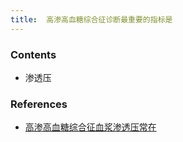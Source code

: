 ```yaml
---
title:  高渗高血糖综合征诊断最重要的指标是
--- 
```


### Contents
- 渗透压

### References
- [高渗高血糖综合征血浆渗透压常在](/高渗高血糖综合征血浆渗透压常在)

